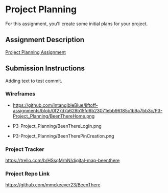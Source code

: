 # Project Planning
For this assignment, you'll create some initial plans for your project.

## Assignment Description
[Project Planning Assignment](https://education.launchcode.org/liftoff/modules/assignments/project-planning)

## Submission Instructions

Adding text to test commit.

### Wireframes

* https://github.com/IntangibleBlue/liftoff-assignments/blob/0f27d7a628b15fd6b23071ebb96185c1b9a7bb3c/P3-Project_Planning/BeenThereHome.png

* P3-Project_Planning/BeenThereLogIn.png

* P3-Project_Planning/BeenTherePinCreation.png

### Project Tracker

https://trello.com/b/HSsqMrhN/digital-map-beenthere

### Project Repo Link

https://github.com/mmckeever23/BeenThere
